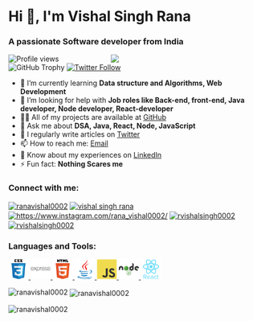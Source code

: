 
# Hi 👋, I'm Vishal Singh Rana
### A passionate Software developer from India

<img src="https://t4.ftcdn.net/jpg/05/90/45/35/360_F_590453560_ugMuPncnGYB6XnJqmC8xiPQx4eg3jmMD.jpg" align="right" width="300">

![Profile views](https://komarev.com/ghpvc/?username=ranavishal0002&label=Profile%20views&color=0e75b6&style=flat)
![GitHub Trophy](https://github-profile-trophy.vercel.app/?username=ranavishal0002)
[![Twitter Follow](https://img.shields.io/twitter/follow/ranavishal0002?logo=twitter&style=for-the-badge)](https://twitter.com/ranavishal0002)

- 🌱 I’m currently learning **Data structure and Algorithms, Web Development**
- 🤝 I’m looking for help with **Job roles like Back-end, front-end, Java developer, Node developer, React-developer**
- 👨‍💻 All of my projects are available at [GitHub](https://github.com/ranavishal0002)
- 💬 Ask me about **DSA, Java, React, Node, JavaScript**
- 📝 I regularly write articles on [Twitter](https://twitter.com/ranavishal0002)
- 📫 How to reach me: [Email](mailto:rvishalsingh0002@gmail.com)
- 📄 Know about my experiences on [LinkedIn](https://www.linkedin.com/in/vishal-singh-rana-756360252/)
- ⚡ Fun fact: **Nothing Scares me**


<h3 align="left">Connect with me:</h3>
<p align="left">
<a href="https://twitter.com/ranavishal0002" target="blank"><img align="center" src="https://raw.githubusercontent.com/rahuldkjain/github-profile-readme-generator/master/src/images/icons/Social/twitter.svg" alt="ranavishal0002" height="30" width="40" /></a>
<a href="https://linkedin.com/in/vishal singh rana" target="blank"><img align="center" src="https://raw.githubusercontent.com/rahuldkjain/github-profile-readme-generator/master/src/images/icons/Social/linked-in-alt.svg" alt="vishal singh rana" height="30" width="40" /></a>
<a href="https://instagram.com/https://www.instagram.com/rana_vishal0002/" target="blank"><img align="center" src="https://raw.githubusercontent.com/rahuldkjain/github-profile-readme-generator/master/src/images/icons/Social/instagram.svg" alt="https://www.instagram.com/rana_vishal0002/" height="30" width="40" /></a>
<a href="https://www.leetcode.com/rvishalsingh0002" target="blank"><img align="center" src="https://raw.githubusercontent.com/rahuldkjain/github-profile-readme-generator/master/src/images/icons/Social/leet-code.svg" alt="rvishalsingh0002" height="30" width="40" /></a>
<a href="https://auth.geeksforgeeks.org/user/rvishalsingh0002" target="blank"><img align="center" src="https://raw.githubusercontent.com/rahuldkjain/github-profile-readme-generator/master/src/images/icons/Social/geeks-for-geeks.svg" alt="rvishalsingh0002" height="30" width="40" /></a>
</p>

<h3 align="left">Languages and Tools:</h3>
<p align="left"> <a href="https://www.w3schools.com/css/" target="_blank" rel="noreferrer"> <img src="https://raw.githubusercontent.com/devicons/devicon/master/icons/css3/css3-original-wordmark.svg" alt="css3" width="40" height="40"/> </a> <a href="https://expressjs.com" target="_blank" rel="noreferrer"> <img src="https://raw.githubusercontent.com/devicons/devicon/master/icons/express/express-original-wordmark.svg" alt="express" width="40" height="40"/> </a> <a href="https://www.w3.org/html/" target="_blank" rel="noreferrer"> <img src="https://raw.githubusercontent.com/devicons/devicon/master/icons/html5/html5-original-wordmark.svg" alt="html5" width="40" height="40"/> </a> <a href="https://www.java.com" target="_blank" rel="noreferrer"> <img src="https://raw.githubusercontent.com/devicons/devicon/master/icons/java/java-original.svg" alt="java" width="40" height="40"/> </a> <a href="https://developer.mozilla.org/en-US/docs/Web/JavaScript" target="_blank" rel="noreferrer"> <img src="https://raw.githubusercontent.com/devicons/devicon/master/icons/javascript/javascript-original.svg" alt="javascript" width="40" height="40"/> </a> <a href="https://nodejs.org" target="_blank" rel="noreferrer"> <img src="https://raw.githubusercontent.com/devicons/devicon/master/icons/nodejs/nodejs-original-wordmark.svg" alt="nodejs" width="40" height="40"/> </a> <a href="https://reactjs.org/" target="_blank" rel="noreferrer"> <img src="https://raw.githubusercontent.com/devicons/devicon/master/icons/react/react-original-wordmark.svg" alt="react" width="40" height="40"/> </a> </p>

<p><img align="left" src="https://github-readme-stats.vercel.app/api/top-langs?username=ranavishal0002&show_icons=true&locale=en&layout=compact" alt="ranavishal0002" /></p>

<p>&nbsp;<img align="center" src="https://github-readme-stats.vercel.app/api?username=ranavishal0002&show_icons=true&locale=en" alt="ranavishal0002" /></p>

<p><img align="center" src="https://github-readme-streak-stats.herokuapp.com/?user=ranavishal0002&" alt="ranavishal0002" /></p>
